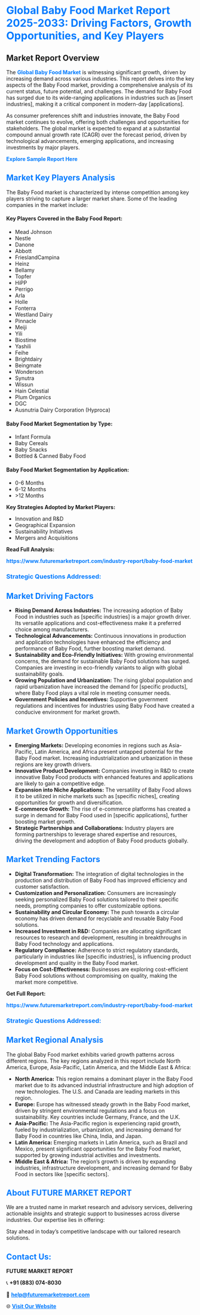 <h1 style="color: #007BFF;">Global Baby Food Market Report 2025-2033: Driving Factors, Growth Opportunities, and Key Players</h1>

<section id="overview">
<h2>Market Report Overview</h2>
<p>The <a href="https://www.futuremarketreport.com/industry-report/baby-food-market" style="color: #007BFF; text-decoration: none;"><strong>Global Baby Food Market</strong></a> is witnessing significant growth, driven by increasing demand across various industries. This report delves into the key aspects of the Baby Food market, providing a comprehensive analysis of its current status, future potential, and challenges. The demand for Baby Food has surged due to its wide-ranging applications in industries such as [insert industries], making it a critical component in modern-day [applications].</p>
<p>As consumer preferences shift and industries innovate, the Baby Food market continues to evolve, offering both challenges and opportunities for stakeholders. The global market is expected to expand at a substantial compound annual growth rate (CAGR) over the forecast period, driven by technological advancements, emerging applications, and increasing investments by major players.</p>
</section>

<section id="overview">
<p><a href="https://www.futuremarketreport.com/request-sample/reportId=98219" style="color: #007BFF; text-decoration: none;"><strong>Explore Sample Report Here</strong></a></p>
</section>

<section id="key-players">
<h2 style="color: #007BFF;">Market Key Players Analysis</h2>
<p>The Baby Food market is characterized by intense competition among key players striving to capture a larger market share. Some of the leading companies in the market include:</p>
<h4>Key Players Covered in the Baby Food Report:</h4>
<ul><li>Mead Johnson</li><li>Nestle</li><li>Danone</li><li>Abbott</li><li>FrieslandCampina</li><li>Heinz</li><li>Bellamy</li><li>Topfer</li><li>HiPP</li><li>Perrigo</li><li>Arla</li><li>Holle</li><li>Fonterra</li><li>Westland Dairy</li><li>Pinnacle</li><li>Meiji</li><li>Yili</li><li>Biostime</li><li>Yashili</li><li>Feihe</li><li>Brightdairy</li><li>Beingmate</li><li>Wonderson</li><li>Synutra</li><li>Wissun</li><li>Hain Celestial</li><li>Plum Organics</li><li>DGC</li><li>Ausnutria Dairy Corporation (Hyproca)</li></ul>
<h4>Baby Food Market Segmentation by Type:</h4>
<ul><li>Infant Formula</li><li>Baby Cereals</li><li>Baby Snacks</li><li>Bottled &amp; Canned Baby Food</li></ul>

<h4>Baby Food Market Segmentation by Application:</h4>
<ul><li>0-6 Months</li><li>6-12 Months</li><li>&gt;12 Months</li></ul>
<p><strong>Key Strategies Adopted by Market Players:</strong></p>
<ul>
<li>Innovation and R&D</li>
<li>Geographical Expansion</li>
<li>Sustainability Initiatives</li>
<li>Mergers and Acquisitions</li>
</ul>
</section>

<section>
<p><strong>Read Full Analysis: </strong></p><a href="https://www.futuremarketreport.com/industry-report/baby-food-market" style="color: #007BFF; text-decoration: none;"><strong>https://www.futuremarketreport.com/industry-report/baby-food-market</strong></a>
<h3 style="color: #007BFF;">Strategic Questions Addressed:</h3>
</section>

<section id="driving-factors">
<h2 style="color: #007BFF;">Market Driving Factors</h2>
<ul>
<li><strong>Rising Demand Across Industries:</strong> The increasing adoption of Baby Food in industries such as [specific industries] is a major growth driver. Its versatile applications and cost-effectiveness make it a preferred choice among manufacturers.</li>
<li><strong>Technological Advancements:</strong> Continuous innovations in production and application technologies have enhanced the efficiency and performance of Baby Food, further boosting market demand.</li>
<li><strong>Sustainability and Eco-Friendly Initiatives:</strong> With growing environmental concerns, the demand for sustainable Baby Food solutions has surged. Companies are investing in eco-friendly variants to align with global sustainability goals.</li>
<li><strong>Growing Population and Urbanization:</strong> The rising global population and rapid urbanization have increased the demand for [specific products], where Baby Food plays a vital role in meeting consumer needs.</li>
<li><strong>Government Policies and Incentives:</strong> Supportive government regulations and incentives for industries using Baby Food have created a conducive environment for market growth.</li>
</ul>
</section>

<section id="growth-opportunities">
<h2 style="color: #007BFF;">Market Growth Opportunities</h2>
<ul>
<li><strong>Emerging Markets:</strong> Developing economies in regions such as Asia-Pacific, Latin America, and Africa present untapped potential for the Baby Food market. Increasing industrialization and urbanization in these regions are key growth drivers.</li>
<li><strong>Innovative Product Development:</strong> Companies investing in R&D to create innovative Baby Food products with enhanced features and applications are likely to gain a competitive edge.</li>
<li><strong>Expansion into Niche Applications:</strong> The versatility of Baby Food allows it to be utilized in niche markets such as [specific niches], creating opportunities for growth and diversification.</li>
<li><strong>E-commerce Growth:</strong> The rise of e-commerce platforms has created a surge in demand for Baby Food used in [specific applications], further boosting market growth.</li>
<li><strong>Strategic Partnerships and Collaborations:</strong> Industry players are forming partnerships to leverage shared expertise and resources, driving the development and adoption of Baby Food products globally.</li>
</ul>
</section>

<section id="trending-factors">
<h2 style="color: #007BFF;">Market Trending Factors</h2>
<ul>
<li><strong>Digital Transformation:</strong> The integration of digital technologies in the production and distribution of Baby Food has improved efficiency and customer satisfaction.</li>
<li><strong>Customization and Personalization:</strong> Consumers are increasingly seeking personalized Baby Food solutions tailored to their specific needs, prompting companies to offer customizable options.</li>
<li><strong>Sustainability and Circular Economy:</strong> The push towards a circular economy has driven demand for recyclable and reusable Baby Food solutions.</li>
<li><strong>Increased Investment in R&D:</strong> Companies are allocating significant resources to research and development, resulting in breakthroughs in Baby Food technology and applications.</li>
<li><strong>Regulatory Compliance:</strong> Adherence to strict regulatory standards, particularly in industries like [specific industries], is influencing product development and quality in the Baby Food market.</li>
<li><strong>Focus on Cost-Effectiveness:</strong> Businesses are exploring cost-efficient Baby Food solutions without compromising on quality, making the market more competitive.</li>
</ul>
</section>

<section>
<p><strong>Get Full Report: </strong></p><a href="https://www.futuremarketreport.com/industry-report/baby-food-market" style="color: #007BFF; text-decoration: none;"><strong>https://www.futuremarketreport.com/industry-report/baby-food-market</strong></a>
<h3 style="color: #007BFF;">Strategic Questions Addressed:</h3>
</section>


<section id="regional-analysis">
<h2 style="color: #007BFF;">Market Regional Analysis</h2>
<p>The global Baby Food market exhibits varied growth patterns across different regions. The key regions analyzed in this report include North America, Europe, Asia-Pacific, Latin America, and the Middle East & Africa:</p>
<ul>
<li><strong>North America:</strong> This region remains a dominant player in the Baby Food market due to its advanced industrial infrastructure and high adoption of new technologies. The U.S. and Canada are leading markets in this region.</li>
<li><strong>Europe:</strong> Europe has witnessed steady growth in the Baby Food market, driven by stringent environmental regulations and a focus on sustainability. Key countries include Germany, France, and the U.K.</li>
<li><strong>Asia-Pacific:</strong> The Asia-Pacific region is experiencing rapid growth, fueled by industrialization, urbanization, and increasing demand for Baby Food in countries like China, India, and Japan.</li>
<li><strong>Latin America:</strong> Emerging markets in Latin America, such as Brazil and Mexico, present significant opportunities for the Baby Food market, supported by growing industrial activities and investments.</li>
<li><strong>Middle East & Africa:</strong> The region’s growth is driven by expanding industries, infrastructure development, and increasing demand for Baby Food in sectors like [specific sectors].</li>
</ul>
</section>

<footer>
<h2 style="color: #007BFF;">About FUTURE MARKET REPORT</h2>
<p>We are a trusted name in market research and advisory services, delivering actionable insights and strategic support to businesses across diverse industries. Our expertise lies in offering:</p>

<p>Stay ahead in today’s competitive landscape with our tailored research solutions.</p>

<h2 style="color: #007BFF;">Contact Us:</h2>
<p><strong>FUTURE MARKET REPORT</strong></p>
<p>📞 <strong>+91 (883) 074-8030</strong></p>
<p>📧 <strong><a href="mailto:help@futuremarketreport.com" style="color: #007BFF;">help@futuremarketreport.com</a></strong></p>
<p>🌐 <strong><a href="https://www.futuremarketreport.com/" style="color: #007BFF;">Visit Our Website</a></strong></p>
</footer>